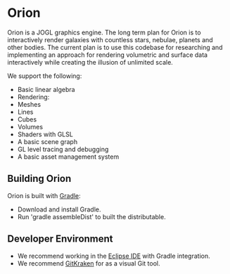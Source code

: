 # Orion
Orion is a JOGL graphics engine. The long term plan for Orion is to interactively render galaxies with countless stars, nebulae, planets and other bodies. The current plan is to use this codebase for researching and implementing an approach for rendering volumetric and surface data interactively while creating the illusion of unlimited scale.

We support the following:
- Basic linear algebra
- Rendering:
 - Meshes
 - Lines
 - Cubes
 - Volumes
- Shaders with GLSL
- A basic scene graph
- GL level tracing and debugging
- A basic asset management system

## Building Orion
Orion is built with [Gradle](https://gradle.org/):

- Download and install Gradle.
- Run 'gradle assembleDist' to built the distributable.

## Developer Environment

- We recommend working in the [Eclipse IDE](https://www.eclipse.org/) with Gradle integration.
- We recommend [GitKraken](https://www.gitkraken.com/) for as a visual Git tool.
 
